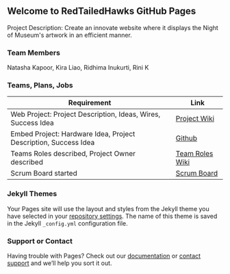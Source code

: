 ## Welcome to RedTailedHawks GitHub Pages
Project Description: Create an innovate website where it displays the Night of Museum's artwork in an efficient manner.

### Team Members
Natasha Kapoor, Kira Liao, Ridhima Inukurti, Rini K

### Teams, Plans, Jobs 
| Requirement | Link |
| ---  | ---        |
| Web Project: Project Description, Ideas, Wires, Success Idea | [Project Wiki](https://github.com/mistylavender/RedTailedHawks/wiki/Project-Design-Wireframe)|
| Embed Project: Hardware Idea, Project Description, Success Idea | [Github](https://github.com/mistylavender/RedTailedHawks/tree/master) |
| Teams Roles described, Project Owner described | [Team Roles Wiki](https://github.com/mistylavender/RedTailedHawks/wiki) |
| Scrum Board started | [Scrum Board](https://github.com/mistylavender/RedTailedHawks/projects/1) |



### Jekyll Themes

Your Pages site will use the layout and styles from the Jekyll theme you have selected in your [repository settings](https://github.com/mistylavender/RedTailedHawks/settings/pages). The name of this theme is saved in the Jekyll `_config.yml` configuration file.

### Support or Contact

Having trouble with Pages? Check out our [documentation](https://docs.github.com/categories/github-pages-basics/) or [contact support](https://support.github.com/contact) and we’ll help you sort it out.
